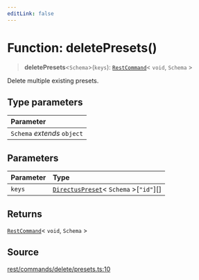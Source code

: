 ```yaml
---
editLink: false
---
```


# Function: deletePresets()

> **deletePresets**\<`Schema`\>(`keys`): [`RestCommand`](../interfaces/interface.RestCommand.md)\< `void`, `Schema` \>

Delete multiple existing presets.

## Type parameters

| Parameter                   |
| :-------------------------- |
| `Schema` _extends_ `object` |

## Parameters

| Parameter | Type                                                                                               |
| :-------- | :------------------------------------------------------------------------------------------------- |
| `keys`    | [`DirectusPreset`](../../schema/type-aliases/type-alias.DirectusPreset.md)\< `Schema` \>[`"id"`][] |

## Returns

[`RestCommand`](../interfaces/interface.RestCommand.md)\< `void`, `Schema` \>

## Source

[rest/commands/delete/presets.ts:10](https://github.com/directus/directus/blob/7789a6c53/sdk/src/rest/commands/delete/presets.ts#L10)
